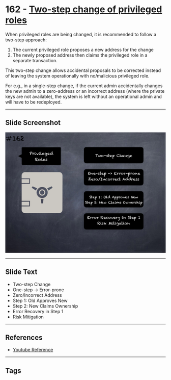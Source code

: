 # 162 - [Two-step change of privileged roles](Two-step%20change%20of%20privileged%20roles.md)
When privileged roles are being changed, it is recommended to follow a two-step approach: 

1. The current privileged role proposes a new address for the change 
2. The newly proposed address then claims the privileged role in a separate transaction. 

This two-step change allows accidental proposals to be corrected instead of leaving the system operationally with no/malicious privileged role. 

For e.g., in a single-step change, if the current admin accidentally changes the new admin to a zero-address or an incorrect address (where the private keys are not available), the system is left without an operational admin and will have to be redeployed.
___
## Slide Screenshot
![0162.png](../../images/5.%20Pitfalls%20and%20Best%20Practices%20201/162.png)
___
## Slide Text
- Two-step Change
- One-step -> Error-prone
- Zero/Incorrect Address
- Step 1: Old Approves New
- Step 2: New Claims Ownership
- Error Recovery in Step 1
- Risk Mitigation
___
## References
- [Youtube Reference](https://youtu.be/IVbEIbIpWUY?t=86)
___
## Tags